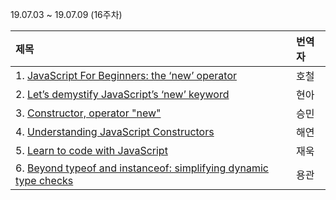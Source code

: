 19.07.03 ~ 19.07.09 (16주차)

|   제목   | 번역자  |
| :-------- | :------ |
| 1. [JavaScript For Beginners: the ‘new’ operator](https://codeburst.io/javascript-for-beginners-the-new-operator-cee35beb669e)| 호철 |
| 2. [Let’s demystify JavaScript’s ‘new’ keyword](https://github.com/Lee-hyuna/33-js-concepts-kr/wiki/Let%E2%80%99s-demystify-JavaScript%E2%80%99s-%E2%80%98new%E2%80%99-keyword)| 현아 |
| 3. [Constructor, operator "new"](https://github.com/Lee-hyuna/33-js-concepts-kr/wiki/%EC%83%9D%EC%84%B1%EC%9E%90,-%EC%97%B0%EC%82%B0%EC%9E%90-%22new%22)| 승민 |
| 4. [Understanding JavaScript Constructors ](https://css-tricks.com/understanding-javascript-constructors/)| 해연 |
| 5. [Learn to code with JavaScript](https://openclassrooms.com/en/courses/3523231-learn-to-code-with-javascript/4379006-use-constructor-functions)| 재욱 |
| 6. [Beyond typeof and instanceof: simplifying dynamic type checks](https://github.com/Lee-hyuna/33-js-concepts-kr/wiki/type-right)| 용관 |
